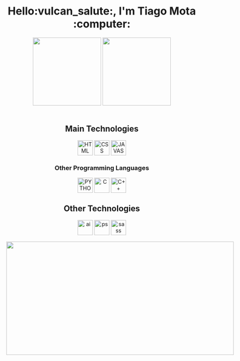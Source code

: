 <div align="center">
  <h1>Hello:vulcan_salute:, I'm Tiago Mota :computer:</h1>
</div>
  
<div align="center">
  <img height=180px src="https://github-readme-stats.vercel.app/api?username=motinha122&show_icons=true&theme=radical">
  <img height=180px src="https://github-readme-stats.vercel.app/api/top-langs/?username=motinha122&layout=compact&theme=radical&langs_count=8">
</div><br>

<div align="center">
  <h2>Main Technologies</h2>
  <img align="center" alt="HTML" height="40" width"40" src="https://cdn.jsdelivr.net/gh/devicons/devicon/icons/html5/html5-original.svg">
  <img align="center" alt="CSS" height="40" width"40" src="https://cdn.jsdelivr.net/gh/devicons/devicon/icons/css3/css3-original.svg">
  <img align="center" alt="JAVASCRIPT" height="40" width"40" src="https://cdn.jsdelivr.net/gh/devicons/devicon/icons/javascript/javascript-original.svg" />
</div>

<div align="center">
  <h3>Other Programming Languages</h3>
  <img align="center" alt="PYTHON" height="40" width"40" src="https://cdn.jsdelivr.net/gh/devicons/devicon/icons/python/python-original.svg"> 
  <img align="center" alt="C" height="40" width"40" src="https://cdn.jsdelivr.net/gh/devicons/devicon/icons/c/c-original.svg"> 
  <img align="center" alt="C++" height="40" width"40" src="https://raw.githubusercontent.com/isocpp/logos/master/cpp_logo.png"> 
</div>

<div align="center">
  <h2>Other Technologies</h2>
  <img align="center" alt="ai" height="40" width"40" src="https://cdn.jsdelivr.net/gh/devicons/devicon/icons/illustrator/illustrator-plain.svg">
  <img align="center" alt="ps" height="40" width"40" src="https://cdn.jsdelivr.net/gh/devicons/devicon/icons/photoshop/photoshop-plain.svg">
  <img align="center" alt="sass" height="40" width"40" src="https://cdn.jsdelivr.net/gh/devicons/devicon/icons/sass/sass-original.svg">
</div>
  
<div align="center" style="display:inline-block"><br>
  <img height=300px width="600px" src="https://64.media.tumblr.com/f4acd52421b85653b9d833c909b19de8/660f137a963fac7c-5b/s640x960/3af6ae4f02a642fcb161b316f40e122367e98093.gif">
</div>

